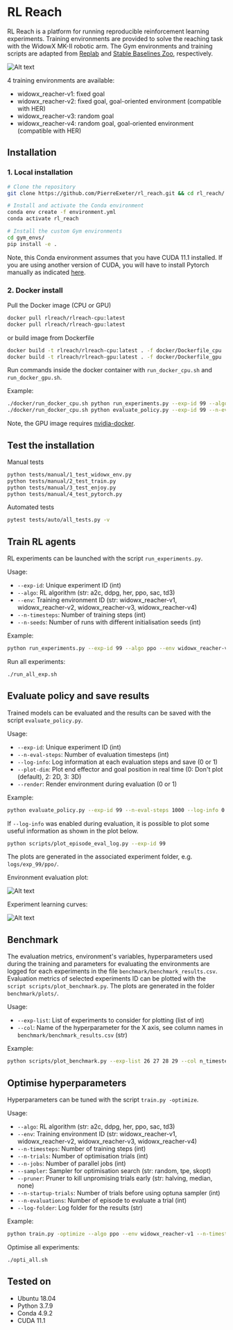 # RL Reach
RL Reach is a platform for running reproducible reinforcement learning experiments. Training environments are provided to solve the reaching task with the WidowX MK-II robotic arm.
The Gym environments and training scripts are adapted from [Replab](https://github.com/bhyang/replab) and [Stable Baselines Zoo](https://github.com/DLR-RM/rl-baselines3-zoo), respectively.

![Alt text](/docs/widowx_env.gif?raw=true "The Widowx Gym environment in Pybullet")


4 training environments are available:
- widowx_reacher-v1: fixed goal
- widowx_reacher-v2: fixed goal, goal-oriented environment (compatible with HER)
- widowx_reacher-v3: random goal
- widowx_reacher-v4: random goal, goal-oriented environment (compatible with HER)

## Installation

### 1. Local installation

```bash
# Clone the repository
git clone https://github.com/PierreExeter/rl_reach.git && cd rl_reach/

# Install and activate the Conda environment
conda env create -f environment.yml
conda activate rl_reach

# Install the custom Gym environments
cd gym_envs/
pip install -e .
```

Note, this Conda environment assumes that you have CUDA 11.1 installed. If you are using another version of CUDA, you will have to install Pytorch manually as indicated [here](https://pytorch.org/get-started/locally/).

### 2. Docker install

Pull the Docker image (CPU or GPU)

```bash
docker pull rlreach/rlreach-cpu:latest
docker pull rlreach/rlreach-gpu:latest
```

or build image from Dockerfile

```bash
docker build -t rlreach/rlreach-cpu:latest . -f docker/Dockerfile_cpu
docker build -t rlreach/rlreach-gpu:latest . -f docker/Dockerfile_gpu
```

Run commands inside the docker container with `run_docker_cpu.sh` and `run_docker_gpu.sh`.

Example:
```bash
./docker/run_docker_cpu.sh python run_experiments.py --exp-id 99 --algo ppo --env widowx_reacher-v1 --n-timesteps 30000 --n-seeds 2
./docker/run_docker_cpu.sh python evaluate_policy.py --exp-id 99 --n-eval-steps 1000 --log-info 0 --plot-dim 0 --render 0
```

Note, the GPU image requires [nvidia-docker](https://github.com/NVIDIA/nvidia-docker).

## Test the installation

Manual tests

```bash
python tests/manual/1_test_widowx_env.py
python tests/manual/2_test_train.py
python tests/manual/3_test_enjoy.py
python tests/manual/4_test_pytorch.py
```

Automated tests

```bash
pytest tests/auto/all_tests.py -v
```

## Train RL agents

RL experiments can be launched with the script `run_experiments.py`.

Usage:
- `--exp-id`: Unique experiment ID (int)
- `--algo`: RL algorithm (str: a2c, ddpg, her, ppo, sac, td3)
- `--env`: Training environment ID (str: widowx_reacher-v1, widowx_reacher-v2, widowx_reacher-v3, widowx_reacher-v4)
- `--n-timesteps`: Number of training steps (int)
- `--n-seeds`: Number of runs with different initialisation seeds (int)

Example:
```bash
python run_experiments.py --exp-id 99 --algo ppo --env widowx_reacher-v1 --n-timesteps 10000 --n-seeds 3
```
Run all experiments:
```bash
./run_all_exp.sh
```

## Evaluate policy and save results

Trained models can be evaluated and the results can be saved with the script `evaluate_policy.py`.

Usage:
- `--exp-id`: Unique experiment ID (int)
- `--n-eval-steps`: Number of evaluation timesteps (int)
- `--log-info`: Log information at each evaluation steps and save (0 or 1)
- `--plot-dim`: Plot end effector and goal position in real time (0: Don't plot (default), 2: 2D, 3: 3D)
- `--render`: Render environment during evaluation (0 or 1)

Example:
```bash
python evaluate_policy.py --exp-id 99 --n-eval-steps 1000 --log-info 0 --plot-dim 0 --render 0
```

If `--log-info` was enabled during evaluation, it is possible to plot some useful information as shown in the plot below.
```bash
python scripts/plot_episode_eval_log.py --exp-id 99
```
The plots are generated in the associated experiment folder, e.g. `logs/exp_99/ppo/`.

Environment evaluation plot:

![Alt text](/docs/plot_episode_eval_log.png)

Experiment learning curves:

![Alt text](/docs/reward_vs_timesteps_smoothed.png)

## Benchmark

The evaluation metrics, environment's variables, hyperparameters used during the training and parameters for evaluating the environments are logged for each experiments in the file `benchmark/benchmark_results.csv`. Evaluation metrics of selected experiments ID can be plotted with the `script scripts/plot_benchmark.py`. The plots are generated in the folder `benchmark/plots/`.

Usage:
- `--exp-list`: List of experiments to consider for plotting (list of int)
- `--col`: Name of the hyperparameter for the X axis, see column names in `benchmark/benchmark_results.csv` (str)

Example:
```bash
python scripts/plot_benchmark.py --exp-list 26 27 28 29 --col n_timesteps
```

## Optimise hyperparameters

Hyperparameters can be tuned with the script `train.py -optimize`.

Usage:
- `--algo`: RL algorithm (str: a2c, ddpg, her, ppo, sac, td3)
- `--env`: Training environment ID (str: widowx_reacher-v1, widowx_reacher-v2, widowx_reacher-v3, widowx_reacher-v4)
- `--n-timesteps`: Number of training steps (int)
- `--n-trials`: Number of optimisation trials (int)
- `--n-jobs`: Number of parallel jobs (int)
- `--sampler`: Sampler for optimisation search (str: random, tpe, skopt)
- `--pruner`: Pruner to kill unpromising trials early (str: halving, median, none)
- `--n-startup-trials`: Number of trials before using optuna sampler (int)
- `--n-evaluations`: Number of episode to evaluate a trial (int) 
- `--log-folder`: Log folder for the results (str) 

Example:
```bash
python train.py -optimize --algo ppo --env widowx_reacher-v1 --n-timesteps 100000 --n-trials 100 --n-jobs 8 --sampler tpe --pruner median --n-startup-trials 10 --n-evaluations 10 --log-folder logs/opti
```

Optimise all experiments:
```bash
./opti_all.sh
```

## Tested on

- Ubuntu 18.04
- Python 3.7.9
- Conda 4.9.2
- CUDA 11.1